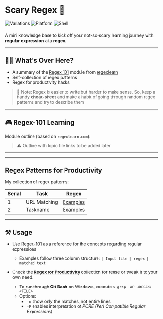 # Scary Regex 👻 

![Variations](https://img.shields.io/badge/Collection-NULL-brown.svg)
![Platform](https://img.shields.io/badge/Platform-Any-blue.svg)
![Shell](https://img.shields.io/badge/Language-Regex-yellow.svg)

###  

A mini knowledge base to kick off your not-so-scary learning journey with **regular expression** aka **regex**. 

---
## 🙋‍♂️ What's Over Here?
 
- A summary of the [Regex 101](https://regexlearn.com/learn/regex101) module from [regexlearn](https://github.com/aykutkardas/regexlearn.com)
- Self-collection of regex patterns
- Regex for productivity hacks 

> 📌 Note: Regex is easier to write but harder to make sense. So, keep a handy **cheat-sheet** and make a habit of going through random regex patterns and try to describe them 

---
## 🎮 Regex-101 Learning

Module outline (based on `regexlearn.com`):

> ⚠ Outline with topic file links to be added later
<!--
| Serial | Name                   | Problem Description                                                                                             | Solution                                                     |
|--------|------------------------|-----------------------------------------------------------------------------------------------------------------|--------------------------------------------------------------|
| 1      | Hello World            | [Exercise](#)            | [Solution](#)     |
| 2      | Basic date             | [Exercise](#)             | [Solution](#)     |
| 3      | Great Day              | [Exercise](#)              | [Solution](#)      |
| 4      | Factors                | [Exercise](#)                | [Solution](#)        |
| 5      | Argument Check         | [Exercise](#)         | [Solution](#) |
| 6      | Files Size             | [Exercise](#)             | [Solution](#)     |
| 7      | Count Chars            | [Exercise](#)            | [Solution](#)    |
| 8      | Sum                    | [Exercise](#)                    | [Solution](#)            |
| 9      | Number of Arguments    | [Exercise](#)            | [Solution](#)    |
| 10     | Empty Files            | [Exercise](#)            | [Solution](#)    |
| 11     | Directories Comparison | [Exercise](#) | [Solution](#) |
| 12     | It's alive!            | [Exercise](#)            | [Solution](#)      |

-->
 ---

---
## Regex Patterns for Productivity 

My collection of regex patterns:

| Serial | Task                   | Regex|
|--------|------------------------|-----------------------------------------------------------------------------------------------------------------|
| 1      | URL Matching            | [Examples](regex-collection/url-matching.md) |
| 2      | Taskname              | [Examples](#) |

---

## ⚒ Usage 
- Use [Regex-101](regex-101) as a reference for the concepts regarding regular expressions 
    - Examples follow three column structure:
    `| Input file | regex | matched text |`

- Check the **[Regex for Productivity](regex-collection)** collection for reuse or tweak it to your own need. 
    - To run through **Git Bash** on Windows, execute `$ grep -oP <REGEX> <FILE>`
    - Options:
        - `-o` show only the matches, not entire lines
        - `-P` enables interpretation of _PCRE (Perl Compatible Regular Expressions)_ 